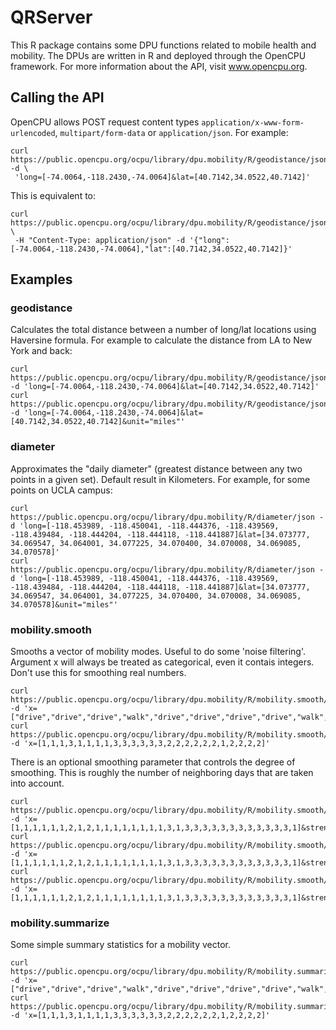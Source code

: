 # QRServer

This R package contains some DPU functions related to mobile health and mobility. The DPUs are written in R and deployed through the OpenCPU framework. For more information about the API, visit www.opencpu.org. 

## Calling the API

OpenCPU allows POST request content types `application/x-www-form-urlencoded`, `multipart/form-data` or `application/json`. For example:

	curl https://public.opencpu.org/ocpu/library/dpu.mobility/R/geodistance/json -d \
	 'long=[-74.0064,-118.2430,-74.0064]&lat=[40.7142,34.0522,40.7142]'

This is equivalent to:

	curl https://public.opencpu.org/ocpu/library/dpu.mobility/R/geodistance/json \
	 -H "Content-Type: application/json" -d '{"long":[-74.0064,-118.2430,-74.0064],"lat":[40.7142,34.0522,40.7142]}'

## Examples

### geodistance

Calculates the total distance between a number of long/lat locations using Haversine formula. For example to calculate the distance from LA to New York and back:

	curl https://public.opencpu.org/ocpu/library/dpu.mobility/R/geodistance/json -d 'long=[-74.0064,-118.2430,-74.0064]&lat=[40.7142,34.0522,40.7142]'
	curl https://public.opencpu.org/ocpu/library/dpu.mobility/R/geodistance/json -d 'long=[-74.0064,-118.2430,-74.0064]&lat=[40.7142,34.0522,40.7142]&unit="miles"'

### diameter

Approximates the "daily diameter" (greatest distance between any two points in a given set). Default result in Kilometers. For example, for some points on UCLA campus:

	curl https://public.opencpu.org/ocpu/library/dpu.mobility/R/diameter/json -d 'long=[-118.453989, -118.450041, -118.444376, -118.439569, -118.439484, -118.444204, -118.444118, -118.441887]&lat=[34.073777, 34.069547, 34.064001, 34.077225, 34.070400, 34.070008, 34.069085, 34.070578]'
	curl https://public.opencpu.org/ocpu/library/dpu.mobility/R/diameter/json -d 'long=[-118.453989, -118.450041, -118.444376, -118.439569, -118.439484, -118.444204, -118.444118, -118.441887]&lat=[34.073777, 34.069547, 34.064001, 34.077225, 34.070400, 34.070008, 34.069085, 34.070578]&unit="miles"'

### mobility.smooth

Smooths a vector of mobility modes. Useful to do some 'noise filtering'. Argument x will always be treated as categorical, even it contais integers. Don't use this for smoothing real numbers.

	curl https://public.opencpu.org/ocpu/library/dpu.mobility/R/mobility.smooth/json -d 'x=["drive","drive","drive","walk","drive","drive","drive","drive","walk","walk","walk","walk","walk","walk","sit","sit","sit","sit","sit","sit","drive","sit","sit","sit","sit"]'
	curl https://public.opencpu.org/ocpu/library/dpu.mobility/R/mobility.smooth/json -d 'x=[1,1,1,3,1,1,1,1,3,3,3,3,3,3,2,2,2,2,2,2,1,2,2,2,2]'
	
There is an optional smoothing parameter that controls the degree of smoothing. This is roughly the number of neighboring days that are taken into account.

	curl https://public.opencpu.org/ocpu/library/dpu.mobility/R/mobility.smooth/json -d 'x=[1,1,1,1,1,1,2,1,2,1,1,1,1,1,1,1,1,3,1,3,3,3,3,3,3,3,3,3,3,3,3,1]&strength=5'
	curl https://public.opencpu.org/ocpu/library/dpu.mobility/R/mobility.smooth/json -d 'x=[1,1,1,1,1,1,2,1,2,1,1,1,1,1,1,1,1,3,1,3,3,3,3,3,3,3,3,3,3,3,3,1]&strength=3'
	curl https://public.opencpu.org/ocpu/library/dpu.mobility/R/mobility.smooth/json -d 'x=[1,1,1,1,1,1,2,1,2,1,1,1,1,1,1,1,1,3,1,3,3,3,3,3,3,3,3,3,3,3,3,1]&strength=10'
	
### mobility.summarize

Some simple summary statistics for a mobility vector. 

	curl https://public.opencpu.org/ocpu/library/dpu.mobility/R/mobility.summarize/json -d 'x=["drive","drive","drive","walk","drive","drive","drive","drive","walk","walk","walk","walk","walk","walk","sit","sit","sit","sit","sit","sit","drive","sit","sit","sit","sit"]'
	curl https://public.opencpu.org/ocpu/library/dpu.mobility/R/mobility.summarize/json -d 'x=[1,1,1,3,1,1,1,1,3,3,3,3,3,3,2,2,2,2,2,2,1,2,2,2,2]'
